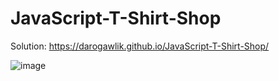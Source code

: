 # JavaScript-T-Shirt-Shop

Solution: https://darogawlik.github.io/JavaScript-T-Shirt-Shop/

![image](https://github.com/DaroGawlik/JavaScript-T-Shirt-Shop/assets/97292765/d968fcb7-b964-4751-bbeb-fdc376c66416)
